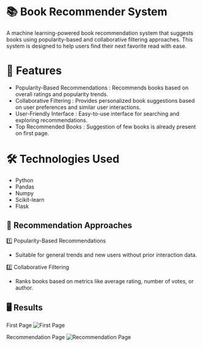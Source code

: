 # 📚 Book Recommender System
A machine learning-powered book recommendation system that suggests books using popularity-based and collaborative filtering approaches. This system is designed to help users find their next favorite read with ease.

# 🚀 Features
<ul>
  <li>Popularity-Based Recommendations : Recommends books based on overall ratings and popularity trends.</li>
  <li>Collaborative Filtering : Provides personalized book suggestions based on user preferences and similar user interactions.</li>
  <li>User-Friendly Interface : Easy-to-use interface for searching and exploring recommendations.</li>
  <li>Top Recommended Books : Suggestion of few books is already present on first page. </li>
</ul>

# 🛠️ Technologies Used
<ul>
  <li>Python</li>
  <li>Pandas</li>
  <li>Numpy</li>
  <li>Scikit-learn</li>
  <li>Flask</li>
</ul>

## 🎯 Recommendation Approaches
1️⃣ Popularity-Based Recommendations
<ul>
  <li>Suitable for general trends and new users without prior interaction data.</li>
</ul>
2️⃣ Collaborative Filtering
<ul>
  <li>Ranks books based on metrics like average rating, number of votes, or author.</li>
</ul>

## 🖥️ Results
First Page
![First Page](https://github.com/user-attachments/assets/55c0f034-2b9d-4e63-a061-4b2aeb98a99c)

Recommendation Page
![Recommendation Page](https://github.com/user-attachments/assets/207f3786-7fae-48f1-9b1a-59ab1e50d421)



